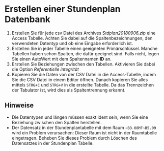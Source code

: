 # Erstellen einer Stundenplan Datenbank

1. Erstellen Sie für jede csv Datei des Archives *Stdplan20180906.zip* eine Access Tabelle. Achten 
   Sie dabei auf die Spaltenbezeichnungen, den verwendeten Datentyp und ob eine Eingabe erforderlich ist.
1. Erstellen Sie in jeder Tabelle einen geeigneten Primärschlüssel. Manche Tabellen haben schon 
   Spalten, die dafür geeignet sind. Falls nicht, legen Sie einen AutoWert mit dem Spaltennamen **ID** an.
1. Erstellen Sie Beziehungen zwischen den Tabellen. Aktivieren Sie dabei die Option 
   *Referentielle Integrität*
1. Kopieren Sie die Daten von der CSV Datei in die Access-Tabelle, indem Sie die CSV Datei in einem
   Editor öffnen. Danach kopieren Sie alles mittels `STRG+C` und `STRG+V` in die erstellte Tabelle.
   Da das Trennzeichen der Tabulator ist, wird dies als Spaltentrennung erkannt.
   
## Hinweise
- Die Datentypen und längen müssen exakt ident sein, wenn Sie eine Beziehung zwischen den Spalten herstellen.
- Der Datensatz in der Stundenplantabelle mit dem Raum `~B3.08MF~B5.09` wird ein Problem verursachen:
  Dieser Raum ist nicht in der Raumtabelle eingetragen. Beheben Sie dieses Problem durch Löschen des
  Datensatzes in der Stundenplan Tabelle.